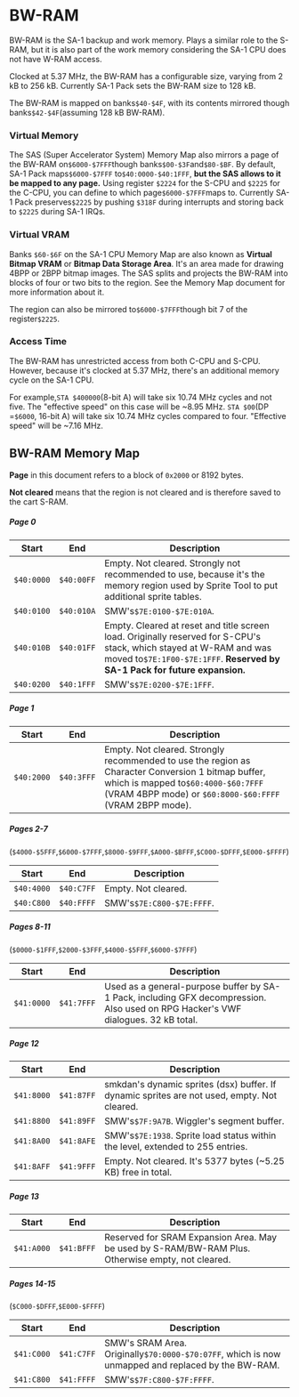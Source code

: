 BW-RAM
======

BW-RAM is the SA-1 backup and work memory. Plays a similar role to the S-RAM, but it is also part of the work memory considering the SA-1 CPU does not have W-RAM access.

Clocked at 5.37 MHz, the BW-RAM has a configurable size, varying from 2 kB to 256 kB. Currently SA-1 Pack sets the BW-RAM size to 128 kB.

The BW-RAM is mapped on banks`$40-$4F`, with its contents mirrored though banks`$42-$4F`(assuming 128 kB BW-RAM).

### Virtual Memory

The SAS (Super Accelerator System) Memory Map also mirrors a page of the BW-RAM on`$6000-$7FFF`though banks`$00-$3F`and`$80-$BF`. By default, SA-1 Pack maps`$6000-$7FFF` to`$40:0000-$40:1FFF`, **but the SAS allows to it be mapped to any page.** Using register `$2224` for the S-CPU and `$2225` for the C-CPU, you can define to which page`$6000-$7FFF`maps to. Currently SA-1 Pack preserves`$2225` by pushing `$318F` during interrupts and storing back to `$2225` during SA-1 IRQs.

### Virtual VRAM

Banks `$60-$6F` on the SA-1 CPU Memory Map are also known as **Virtual Bitmap VRAM** or **Bitmap Data Storage Area**. It's an area made for drawing 4BPP or 2BPP bitmap images. The SAS splits and projects the BW-RAM into blocks of four or two bits to the region. See the Memory Map document for more information about it.

The region can also be mirrored to`$6000-$7FFF`though bit 7 of the register`$2225`.

### Access Time

The BW-RAM has unrestricted access from both C-CPU and S-CPU. However, because it's clocked at 5.37 MHz, there's an additional memory cycle on the SA-1 CPU.

For example,`STA $400000`(8-bit A) will take six 10.74 MHz cycles and not five. The "effective speed" on this case will be ~8.95 MHz.
`STA $00`(DP =`$6000`, 16-bit A) will take six 10.74 MHz cycles compared to four. "Effective speed" will be ~7.16 MHz.

## BW-RAM Memory Map

**Page** in this document refers to a block of `0x2000` or 8192 bytes.

**Not cleared** means that the region is not cleared and is therefore saved to the cart S-RAM.

##### Page 0
Start     | End      | Description
:--------:|:--------:|-------------
`$40:0000`|`$40:00FF`| Empty. Not cleared. Strongly not recommended to use, because it's the memory region used by Sprite Tool to put additional sprite tables.
`$40:0100`|`$40:010A`| SMW's`$7E:0100-$7E:010A`.
`$40:010B`|`$40:01FF`| Empty. Cleared at reset and title screen load. Originally reserved for S-CPU's stack, which stayed at W-RAM and was moved to`$7E:1F00-$7E:1FFF`. **Reserved by SA-1 Pack for future expansion.**
`$40:0200`|`$40:1FFF`| SMW's`$7E:0200-$7E:1FFF`.
##### Page 1
Start     | End      | Description
:--------:|:--------:|-------------
`$40:2000`|`$40:3FFF`| Empty. Not cleared. Strongly recommended to use the region as Character Conversion 1 bitmap buffer, which is mapped to`$60:4000-$60:7FFF` (VRAM 4BPP mode) or `$60:8000-$60:FFFF` (VRAM 2BPP mode).
##### Pages 2-7
(`$4000-$5FFF`,`$6000-$7FFF`,`$8000-$9FFF`,`$A000-$BFFF`,`$C000-$DFFF`,`$E000-$FFFF`)

Start     | End      | Description
:--------:|:--------:|-------------
`$40:4000`|`$40:C7FF`| Empty. Not cleared.
`$40:C800`|`$40:FFFF`| SMW's`$7E:C800-$7E:FFFF`.

##### Pages 8-11
(`$0000-$1FFF`,`$2000-$3FFF`,`$4000-$5FFF`,`$6000-$7FFF`)

Start     | End      | Description
:--------:|:--------:|-------------
`$41:0000`|`$41:7FFF`| Used as a general-purpose buffer by SA-1 Pack, including GFX decompression. Also used on RPG Hacker's VWF dialogues. 32 kB total.

##### Page 12

Start     | End      | Description
:--------:|:--------:|-------------
`$41:8000`|`$41:87FF`| smkdan's dynamic sprites (dsx) buffer. If dynamic sprites are not used, empty. Not cleared.
`$41:8800`|`$41:89FF`| SMW's`$7F:9A7B`. Wiggler's segment buffer.
`$41:8A00`|`$41:8AFE`| SMW's`$7E:1938`. Sprite load status within the level, extended to 255 entries.
`$41:8AFF`|`$41:9FFF`| Empty. Not cleared. It's 5377 bytes (~5.25 KB) free in total.

##### Page 13
Start     | End      | Description
:--------:|:--------:|-------------
`$41:A000`|`$41:BFFF`| Reserved for SRAM Expansion Area. May be used by S-RAM/BW-RAM Plus. Otherwise empty, not cleared.

##### Pages 14-15
(`$C000-$DFFF`,`$E000-$FFFF`)

Start     | End      | Description
:--------:|:--------:|-------------
`$41:C000`|`$41:C7FF`| SMW's SRAM Area. Originally`$70:0000-$70:07FF`, which is now unmapped and replaced by the BW-RAM.
`$41:C800`|`$41:FFFF`| SMW's`$7F:C800-$7F:FFFF`.
